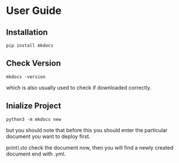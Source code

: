 # User Guide

## Installation
```
pip install mkdocs
```

## Check Version
```
mkdocs -version
```
which is also usually used to check if downloaded correctly.

## Inialize Project
```
python3 -m mkdocs new 
```
but you should note that before this you should enter the particular document you want to deploy first.

print`ls`to check the document now, then you will find a newly created document end with .yml.